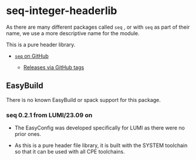 # seq-integer-headerlib

As there are many different packages called `seq` , or with `seq` as part of their 
name, we use a more descriptive name for the module.

This is a pure header library.

-   [`seq` on GitHub](https://github.com/n0phx/seq)
    
    -   [Releases via GitHub tags](https://github.com/n0phx/seq/tags)
    

## EasyBuild

There is no known EasyBuild or spack support for this package.


### seq 0.2.1 from LUMI/23.09 on

-   The EasyConfig was developed specifically for LUMI as there were no prior ones. 

-   As this is a pure header file library, it is built with the SYSTEM toolchain so
    that it can be used with all CPE toolchains.

